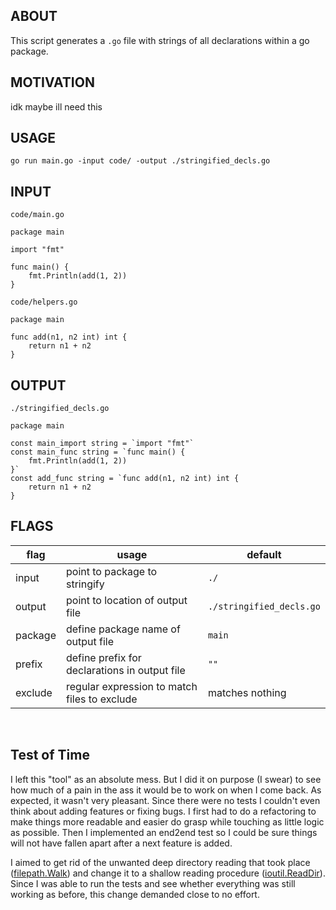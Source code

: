 ## ABOUT
This script generates a `.go` file with strings of all declarations within a go package.

## MOTIVATION
idk maybe ill need this

## USAGE
```
go run main.go -input code/ -output ./stringified_decls.go
```
## INPUT
`code/main.go`
```
package main
  
import "fmt"
  
func main() {
    fmt.Println(add(1, 2))
}         
```
`code/helpers.go`
```
package main

func add(n1, n2 int) int {
    return n1 + n2
}
```

## OUTPUT
`./stringified_decls.go`
```
package main

const main_import string = `import "fmt"`
const main_func string = `func main() {
    fmt.Println(add(1, 2))
}`
const add_func string = `func add(n1, n2 int) int {
    return n1 + n2
}
```

## FLAGS
|flag|usage|default|
|--|--|--|
|input|point to package to stringify|`./`|
|output|point to location of output file|`./stringified_decls.go`|
|package|define package name of output file|`main`|
|prefix|define prefix for declarations in output file| `""`|
|exclude|regular expression to match files to exclude| matches nothing|

<br/>

## Test of Time
I left this "tool" as an absolute mess. But I did it on purpose (I swear) to see how much of a pain in the ass it would be to work on when I come back. As expected, it wasn't very pleasant. Since there were no tests I couldn't even think about adding features or fixing bugs. I first had to do a refactoring to make things more readable and easier do grasp while touching as little logic as possible. Then I implemented an end2end test so I could be sure things will not have fallen apart after a next feature is added.

I aimed to get rid of the unwanted deep directory reading that took place ([filepath.Walk](https://golang.org/pkg/path/filepath/#WalkFunc)) and change it to a shallow reading procedure ([ioutil.ReadDir](https://golang.org/pkg/io/ioutil/#ReadDir)). Since I was able to run the tests and see whether everything was still working as before, this change demanded close to no effort.